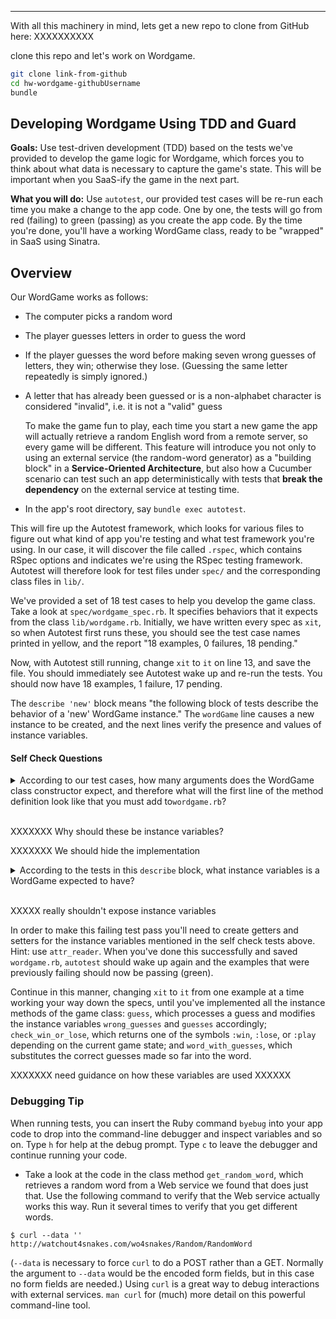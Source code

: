 ----------------
With all this machinery in mind, lets get a new repo to clone from GitHub here: XXXXXXXXXX

clone this repo and let's work on Wordgame.

```sh
git clone link-from-github
cd hw-wordgame-githubUsername
bundle
```

Developing Wordgame Using TDD and Guard
-----------------------------------------

**Goals:** Use test-driven development (TDD) based on the tests we've provided to develop the game logic for Wordgame, which forces you to think about what data is necessary to capture the game's state. This will be important when you SaaS-ify the game in the next part.

**What you will do:**  Use `autotest`, our provided test cases will be re-run each time you make a change to the app code.  One by one, the tests will go from red (failing) to green (passing) as you create the app code.  By the time you're done, you'll have a working WordGame class, ready to be "wrapped" in SaaS using Sinatra.

Overview
--------

Our WordGame works as follows:

* The computer picks a random word

* The player guesses letters in order to guess the word

* If the player guesses the word before making seven wrong guesses of letters, they win; otherwise they lose.  (Guessing the same letter repeatedly is simply ignored.)

* A letter that has already been guessed or is a non-alphabet character is considered "invalid", i.e. it is not a "valid" guess

  To make the game fun to play, each time you start a new game the app will actually retrieve a random English word from a remote server, so every game will be different.  This feature will introduce you not only to using an external service (the random-word generator) as a "building block" in a **Service-Oriented Architecture**, but also how a Cucumber scenario can test such an app deterministically with tests that **break the dependency** on the external service at testing time.

* In the app's root directory, say `bundle exec autotest`.  

This will fire up the Autotest framework, which looks for various files to figure out what kind of app you're testing and what test framework you're using.  In our case, it will discover the file called `.rspec`, which contains RSpec options and indicates we're using the RSpec testing framework.  Autotest will therefore look for test files under `spec/` and the corresponding class files in `lib/`.

We've provided a set of 18 test cases to help you develop the game class. Take a look at `spec/wordgame_spec.rb`.  It specifies behaviors that it expects from the class `lib/wordgame.rb`.  Initially, we have written every spec as `xit`, so when Autotest first runs these, you should see the test case names printed in yellow, and the report "18 examples, 0 failures, 18 pending."

Now, with Autotest still running, change `xit` to `it` on line 13, and save the file.  You should immediately see Autotest wake up and re-run the tests.  You should now have 18 examples, 1 failure, 17 pending.

The `describe 'new'` block means "the following block of tests describe the behavior of a 'new' WordGame instance."  The `wordGame` line causes a new instance to be created, and the next lines verify the presence and values of instance variables.

#### Self Check Questions

<details><summary>According to our test cases, how many arguments does the WordGame class constructor expect, and therefore what will the first line of the method definition look like that you must add to<code>wordgame.rb</code>?</summary><p><blockquote>One argument (in this example, "glorp"), and since constructors in Ruby are always named <code>initialize</code>, the first line will be<code>def initialize(new_word)</code> or something similar.</blockquote></p></details>

<br />

XXXXXXX Why should these be instance variables?  

XXXXXXX We should hide the implementation


<details><summary>According to the tests in this <code>describe</code> block, what instance variables is a WordGame expected to have?</summary><p><blockquote><code>@word</code>, <code>@guesses</code>, and<code>@wrong_guesses</code>.</blockquote></p></details>

<br />

XXXXX really shouldn't expose instance variables

In order to make this failing test pass you'll need to create getters and setters for the instance variables mentioned in the self check tests above.  Hint: use `attr_reader`.  When you've done this successfully and saved `wordgame.rb`, `autotest` should wake up again and the examples that were previously failing should now be passing (green).

Continue in this manner, changing `xit` to `it`  from one example at a time working your way down the specs, until you've implemented all the instance methods of the game class: `guess`, which processes a guess and modifies the instance variables `wrong_guesses` and `guesses` accordingly; `check_win_or_lose`, which returns one of the symbols `:win`, `:lose`, or `:play` depending on the current game state; and `word_with_guesses`, which substitutes the correct guesses made so far into the word.

XXXXXXX need guidance on how these variables are used XXXXXX


### Debugging Tip

When running tests, you can insert the Ruby command `byebug` into your app code to drop into the command-line debugger and inspect variables and so on.  Type `h` for help at the debug prompt. Type `c` to leave the debugger and continue running your code.

* Take a look at the code in the class method `get_random_word`, which retrieves a random word from a Web service we found that does just that.  Use the following command to verify that the Web service actually works this way. Run it several times to verify that you get different words.

```
$ curl --data '' http://watchout4snakes.com/wo4snakes/Random/RandomWord
```

(`--data` is necessary to force `curl` to do a POST rather than a GET.  Normally the argument to `--data` would be the encoded form fields, but in this case no form fields are needed.) Using `curl` is a great way to debug interactions with external services.  `man curl` for (much) more detail on this powerful command-line tool.

